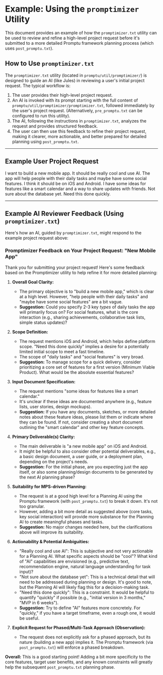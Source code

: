 # Example: Using the `promptimizer` Utility

This document provides an example of how the `promptimizer.txt` utility can be used to review and refine a high-level project request before it's submitted to a more detailed Promptu framework planning process (which uses `post_promptu.txt`).

## How to Use `promptimizer.txt`

The `promptimizer.txt` utility (located in `promptu/util/promptimizer/`) is designed to guide an AI (like Jules) in reviewing a user's initial project request. The typical workflow is:

1.  The user provides their high-level project request.
2.  An AI is invoked with its prompt starting with the full content of `promptu/util/promptimizer/promptimizer.txt`, followed immediately by the user's project request. (Alternatively, `pre_promptu.txt` can be configured to run this utility).
3.  The AI, following the instructions in `promptimizer.txt`, analyzes the request and provides structured feedback.
4.  The user can then use this feedback to refine their project request, making it clearer, more actionable, and better prepared for detailed planning using `post_promptu.txt`.

---

## Example User Project Request

I want to build a new mobile app. It should be really cool and use AI. The app will help people with their daily tasks and maybe have some social features. I think it should be on iOS and Android. I have some ideas for features like a smart calendar and a way to share updates with friends. Not sure about the database yet. Need this done quickly.

---

## Example AI Reviewer Feedback (Using `promptimizer.txt`)

Here's how an AI, guided by `promptimizer.txt`, might respond to the example project request above:

### Promptimizer Feedback on Your Project Request: "New Mobile App"

Thank you for submitting your project request! Here's some feedback based on the Promptimizer utility to help refine it for more detailed planning:

1.  **Overall Goal Clarity:**
    *   The primary objective is to "build a new mobile app," which is clear at a high level. However, "help people with their daily tasks" and "maybe have some social features" are a bit vague.
    *   **Suggestion:** Could you specify 2-3 key *types* of daily tasks the app will primarily focus on? For social features, what is the core interaction (e.g., sharing achievements, collaborative task lists, simple status updates)?

2.  **Scope Definition:**
    *   The request mentions iOS and Android, which helps define platform scope. "Need this done quickly" implies a desire for a potentially limited initial scope to meet a fast timeline.
    *   The scope of "daily tasks" and "social features" is very broad.
    *   **Suggestion:** To manage scope for a quick delivery, consider prioritizing a core set of features for a first version (Minimum Viable Product). What would be the absolute essential features?

3.  **Input Document Specification:**
    *   The request mentions "some ideas for features like a smart calendar."
    *   It's unclear if these ideas are documented anywhere (e.g., feature lists, user stories, design mockups).
    *   **Suggestion:** If you have any documents, sketches, or more detailed notes about these feature ideas, please list them or indicate where they can be found. If not, consider creating a short document outlining the "smart calendar" and other key feature concepts.

4.  **Primary Deliverable(s) Clarity:**
    *   The main deliverable is "a new mobile app" on iOS and Android.
    *   It might be helpful to also consider other potential deliverables, e.g., a basic design document, a user guide, or a deployment plan, depending on the project's needs.
    *   **Suggestion:** For the initial phase, are you expecting just the app itself, or also some planning/design documents to be generated by the next AI planning phase?

5.  **Suitability for MPS-driven Planning:**
    *   The request is at a good high level for a Planning AI using the Promptu framework (with `post_promptu.txt`) to break it down. It's not too granular.
    *   However, adding a bit more detail as suggested above (core tasks, key social interaction) will provide more substance for the Planning AI to create meaningful phases and tasks.
    *   **Suggestion:** No major changes needed here, but the clarifications above will improve its suitability.

6.  **Actionability & Potential Ambiguities:**
    *   "Really cool and use AI": This is subjective and not very actionable for a Planning AI. What specific aspects should be "cool"? What kind of "AI" capabilities are envisioned (e.g., predictive text, recommendation engine, natural language understanding for task input)?
    *   "Not sure about the database yet": This is a technical detail that will need to be addressed during planning or design. It's good to note, but the Planning AI will likely flag this for a decision-making task.
    *   "Need this done quickly": This is a constraint. It would be helpful to quantify "quickly" if possible (e.g., "initial version in 3 months," "MVP in 6 weeks").
    *   **Suggestion:** Try to define "AI" features more concretely. For "quickly," if you have a target timeframe, even a rough one, it would be useful.

7.  **Explicit Request for Phased/Multi-Task Approach (Observation):**
    *   The request does not explicitly ask for a phased approach, but its nature (building a new app) implies it. The Promptu framework (via `post_promptu.txt`) will enforce a phased breakdown.

**Overall:** This is a good starting point! Adding a bit more specificity to the core features, target user benefits, and any known constraints will greatly help the subsequent `post_promptu.txt` planning phase.
```
